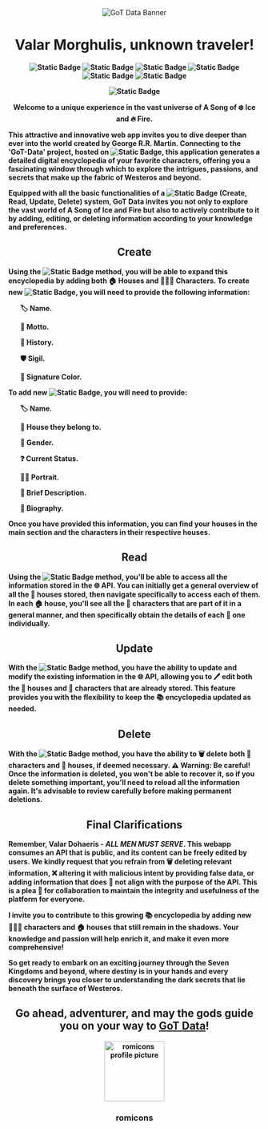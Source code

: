 <div align="center">

<img src="" alt="GoT Data Banner"> 
  
</div>

<h1 align="center"><b>Valar Morghulis, unknown traveler!</h1>

<div align="center">
  
![Static Badge](https://img.shields.io/badge/HTML5-%23123142)
![Static Badge](https://img.shields.io/badge/Sass-%23e9f0c9)
![Static Badge](https://img.shields.io/badge/Javascript-%2320130a)
![Static Badge](https://img.shields.io/badge/API%20REST-%23f0f5e1)
![Static Badge](https://img.shields.io/badge/Responsive%20Design-%23142026)
![Static Badge](https://img.shields.io/badge/Accesibility-%23123142)


![Static Badge](https://img.shields.io/badge/STATUS-FINISHED-green)

</div>

<p align="center"> Welcome to a unique experience in the vast universe of A Song of ❄️ Ice and 🔥 Fire.</p>

<p>This attractive and innovative web app invites you to dive deeper than ever into the world created by George R.R. Martin. Connecting to the 'GoT-Data' project, hosted on <img alt="Static Badge" src="https://img.shields.io/badge/Mockapi-%233b657a">, this application generates a detailed digital encyclopedia of your favorite characters, offering you a fascinating window through which to explore the intrigues, passions, and secrets that make up the fabric of Westeros and beyond. </p>

<p>Equipped with all the basic functionalities of a <img alt="Static Badge" src="https://img.shields.io/badge/CRUD-%233b657a"> (Create, Read, Update, Delete) system, GoT Data invites you not only to explore the vast world of A Song of Ice and Fire but also to actively contribute to it by adding, editing, or deleting information according to your knowledge and preferences.</p>

<h2 align="center">Create</h2>

<p>Using the <img alt="Static Badge" src="https://img.shields.io/badge/POST-%233b657a"> method, you will be able to expand this encyclopedia by adding both 🏠 Houses and 🧑‍🤝‍🧑 Characters. To create new <img alt="Static Badge" src="https://img.shields.io/badge/Houses-%23f0f5e1">, you will need to provide the following information: </p>

<ul>
  
🏷️ Name.

📃 Motto.

📜 History.

🛡️ Sigil.

🎨 Signature Color.
  
</ul>

<p>To add new <img alt="Static Badge" src="https://img.shields.io/badge/Characters-%2320130a">, you will need to provide:</p>

<ul>
  
🏷️ Name.

🏡 House they belong to.

👤 Gender.

❓ Current Status.

👨‍🎨 Portrait.

📝 Brief Description.

📜 Biography.
  
</ul>
 
<p>Once you have provided this information, you can find your houses in the main section and the characters in their respective houses.</p>

<h2 align="center">Read</h2>

<p>Using the <img alt="Static Badge" src="https://img.shields.io/badge/GET-%233b657a"> method, you'll be able to access all the information stored in the 🌐 API. You can initially get a general overview of all the 🏰 houses stored, then navigate specifically to access each of them. In each 🏠 house, you'll see all the 👥 characters that are part of it in a general manner, and then specifically obtain the details of each 👤 one individually.</p>

<h2 align="center">Update</h2>

<p>With the <img alt="Static Badge" src="https://img.shields.io/badge/PUT-%233b657a"> method, you have the ability to update and modify the existing information in the 🌐 API, allowing you to 🖊️ edit both the 🏰 houses and 👥 characters that are already stored. This feature provides you with the flexibility to keep the 📚 encyclopedia updated as needed.</p>

<h2 align="center">Delete</h2>

<p>With the <img alt="Static Badge" src="https://img.shields.io/badge/DELETE-%233b657a"> method, you have the ability to  🗑️ delete both 👥 characters and 🏰 houses, if deemed necessary. ⚠️ Warning: Be careful! Once the information is deleted, you won't be able to recover it, so if you delete something important, you'll need to reload all the information again. It's advisable to review carefully before making permanent deletions.</p>
 
<h2 align="center">Final Clarifications</h2>

<p>Remember, Valar Dohaeris - <i>ALL MEN MUST SERVE</i>. This webapp consumes an API that is public, and its content can be freely edited by users. We kindly request that you refrain from 🗑️ deleting relevant information, ❌ altering it with malicious intent by providing false data, or adding information that does 🚫 not align with the purpose of the API. This is a plea 🙏 for collaboration to maintain the integrity and usefulness of the platform for everyone.
</p>
<p>I invite you to contribute to this growing 📚 encyclopedia by adding new 🧑‍🤝‍🧑 characters and 🏠 houses that still remain in the shadows. Your knowledge and passion will help enrich it, and make it even more comprehensive!</p>


<p>So get ready to embark on an exciting journey through the Seven Kingdoms and beyond, where destiny is in your hands and every discovery brings you closer to understanding the dark secrets that lie beneath the surface of Westeros.</p>

<h2 align="center"> Go ahead, adventurer, and may the gods guide you on your way to <a href="https://romicons.github.io/GoT-Data/">GoT Data</a>!
</h2>

<div align="center">

<img src="https://i.imgur.com/9kfXeAJ.png" width=120px alt="romicons profile picture">

</div>


<h3 align="center">romicons</h3>
